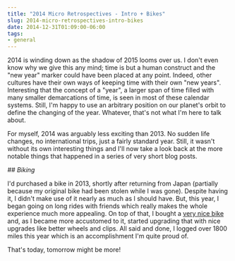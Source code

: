 ```yaml
---
title: "2014 Micro Retrospectives - Intro + Bikes"
slug: 2014-micro-retrospectives-intro-bikes
date: 2014-12-31T01:09:00-06:00
tags:
- general
---
```

2014 is winding down as the shadow of 2015 looms over us. I don't even know why we give this any mind; time is but a human construct and the "new year" marker could have been placed at any point. Indeed, other cultures have their own ways of keeping time with their own "new years". Interesting that the concept of a "year", a larger span of time filled with many smaller demarcations of time, is seen in most of these calendar systems. Still, I'm happy to use an arbitrary position on our planet's orbit to define the changing of the year. Whatever, that's not what I'm here to talk about.

For myself, 2014 was arguably less exciting than 2013. No sudden life changes, no international trips, just a fairly standard year. Still, it wasn't without its own interesting things and I'll now take a look back at the more notable things that happened in a series of very short blog posts.

_## Biking_

I'd purchased a bike in 2013, shortly after returning from Japan (partially because my original bike had been stolen while I was gone). Despite having it, I didn't make use of it nearly as much as I should have. But, this year, I began going on long rides with friends which really makes the whole experience much more appealing. On top of that, I bought a [very nice bike](http://www.cannondale.com/nam_en/2015/bikes/road/elite-road/caad8/caad8-6-tiagra) and, as I became more accustomed to it, started upgrading that with nice upgrades like better wheels and clips. All said and done, I logged over 1800 miles this year which is an accomplishment I'm quite proud of.

That's today, tomorrow might be more!
